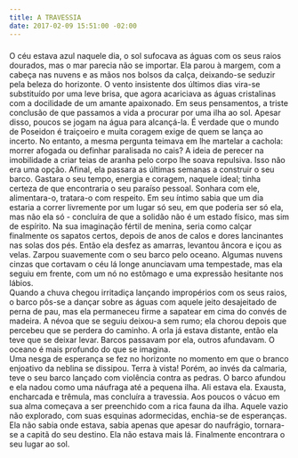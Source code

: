 ```yaml
---
title: A TRAVESSIA
date: 2017-02-09 15:51:00 -02:00
---
```


### 
O céu estava azul naquele dia, o sol sufocava as águas com os seus raios dourados, mas o mar parecia não se importar. Ela parou à margem, com a cabeça nas nuvens e as mãos nos bolsos da calça, deixando-se seduzir pela beleza do horizonte.  O vento insistente dos últimos dias vira-se substituído por uma leve brisa, que agora acariciava as águas cristalinas com a docilidade de um amante apaixonado. Em seus pensamentos, a triste conclusão de que passamos a vida a procurar por uma ilha ao sol. Apesar disso, poucos se jogam na água para alcançá-la. 
É verdade que o mundo de Poseidon é traiçoeiro e muita coragem exige de quem se lança ao incerto. No entanto, a mesma pergunta teimava em lhe martelar a cachola: morrer afogada ou definhar paralisada no cais? A ideia de perecer na imobilidade a criar teias de aranha pelo corpo lhe soava repulsiva. Isso não era uma opção. Afinal, ela passara as últimas semanas a construir o seu barco. Gastara o seu tempo, energia e coragem, naquele ideal; tinha certeza de que encontraria o seu paraíso pessoal. Sonhara com ele, alimentara-o, tratara-o com respeito. Em seu íntimo sabia que um dia estaria a correr livremente por um lugar só seu, em que poderia ser só ela, mas não ela só - concluíra de que a solidão não é um estado físico, mas sim de espírito. Na sua imaginação fértil de menina, seria como calçar finalmente os sapatos certos, depois de anos de calos e dores lancinantes nas solas dos pés. 
Então ela desfez as amarras, levantou âncora e içou as velas. Zarpou suavemente com o seu barco pelo oceano. Algumas nuvens cinzas que cortavam o céu lá longe anunciavam uma tempestade, mas ela seguiu em frente, com um nó no estômago e uma expressão hesitante nos lábios.  
Quando a chuva chegou irritadiça lançando impropérios com os seus raios, o barco pôs-se a dançar sobre as águas com aquele jeito desajeitado de perna de pau, mas ela permaneceu firme a sapatear em cima do convés de madeira.  A névoa que se seguiu deixou-a sem rumo; ela chorou depois que percebeu que se perdera do caminho. A orla já estava distante, então ela teve que se deixar levar. Barcos passavam por ela, outros afundavam. O oceano é mais profundo do que se imagina.  
Uma nesga de esperança se fez no horizonte no momento em que o branco enjoativo da neblina se dissipou. Terra à vista! Porém, ao invés da calmaria, teve o seu barco lançado com violência contra as pedras. O barco afundou e ela nadou como uma náufraga até a pequena ilha. Ali estava ela. Exausta, encharcada e trêmula, mas concluíra a travessia. 
Aos poucos o vácuo em sua alma começava a ser preenchido com a rica fauna da ilha. Aquele vazio não explorado, com suas esquinas adormecidas, enchia-se de esperanças. Ela não sabia onde estava, sabia apenas que apesar do naufrágio, tornara-se a capitã do seu destino. Ela não estava mais lá. Finalmente encontrara o seu lugar ao sol. 

